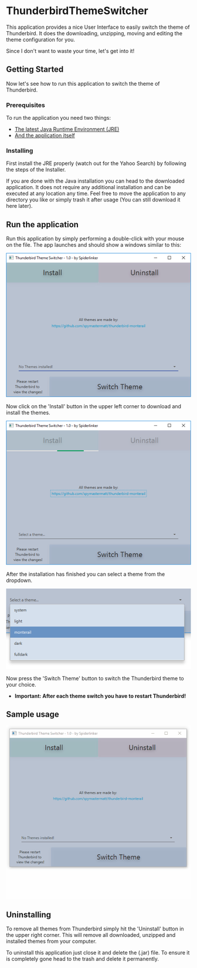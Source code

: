 # ThunderbirdThemeSwitcher
This application provides a nice User Interface to easily switch the theme of Thunderbird.
It does the downloading, unzipping, moving and editing the theme configuration for you.

Since I don't want to waste your time, let's get into it!

## Getting Started
Now let's see how to run this application to switch the theme of Thunderbird.

### Prerequisites
To run the application you need two things:
* [The latest Java Runtime Environment (JRE)](https://java.com/en/download/)
* [And the application itself](/application/ThunderbirdThemeSwitcher.jar)

### Installing
First install the JRE properly (watch out for the Yahoo Search) by following the steps of the Installer.

If you are done with the Java installation you can head to the downloaded application.
It does not require any additional installation and can be executed at any location any time. Feel free to move the application to any directory you like or simply trash it after usage (You can still download it here later).

## Run the application
Run this application by simply performing a double-click with your mouse on the file. 
The app launches and should show a windows similar to this:

![Startscreen](/src/main/resources/images/Startscreen.PNG?raw=true)

Now click on the 'Install' button in the upper left corner to download and install the themes.

![Installing_themes](/src/main/resources/images/Installing.PNG?raw=true)

After the installation has finished you can select a theme from the dropdown.

![Select_theme](/src/main/resources/images/SelectTheme.PNG?raw=true)

Now press the 'Switch Theme' button to switch the Thunderbird theme to your choice.
* **Important: After each theme switch you have to restart Thunderbird!**

## Sample usage
![Usage of this application](/src/main/resources/images/Usage.gif?raw=true)

## Uninstalling
To remove all themes from Thunderbird simply hit the 'Uninstall' button in the upper right corner. This will remove all downloaded, unzipped and installed themes from your computer.

To uninstall this application just close it and delete the (.jar) file. To ensure it is completely gone head to the trash and delete it permanently.
